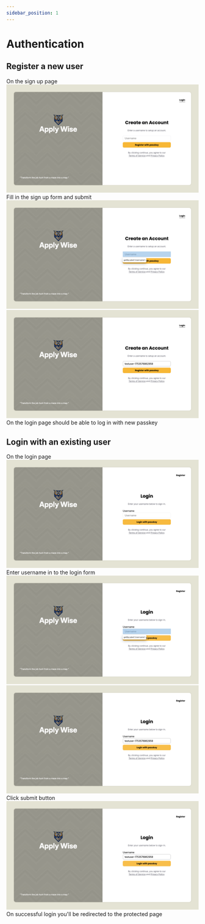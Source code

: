 ```yaml
---
sidebar_position: 1
---
```


# Authentication

## Register a new user

On the sign up page
![screenshot](./test2doc-1753576865666-1.png)
Fill in the sign up form and submit
![screenshot](./test2doc-1753576865731-2.png)
![screenshot](./test2doc-1753576865847-3.png)
On the login page should be able to log in with new passkey

## Login with an existing user

On the login page
![screenshot](./test2doc-1753576866646-4.png)
Enter username in to the login form
![screenshot](./test2doc-1753576866724-5.png)
![screenshot](./test2doc-1753576866802-6.png)
Click submit button
![screenshot](./test2doc-1753576866858-7.png)
On successful login you'll be redirected to the protected page

